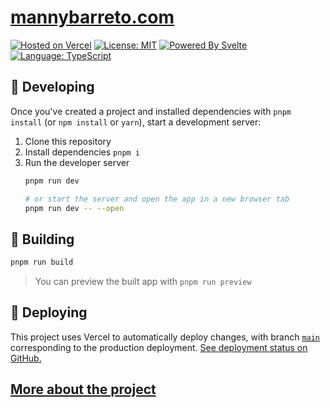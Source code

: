 # [mannybarreto.com](https://www.mannybarreto.com)
[![Hosted on Vercel](https://img.shields.io/github/deployments/mannybarreto/mannybarreto.com/production?label=vercel&logo=vercel)](https://www.mannybarreto.com/)
[![License: MIT](https://img.shields.io/badge/license-MIT-brightgreen.svg?style=flat&logo=license)](https://github.com/mannybarreto/mannybarreto.com/blob/main/LICENSE)
[![Powered By Svelte](https://img.shields.io/badge/powered%20by-svelte-FF3C02.svg?style=flat&logo=svelte)](https://svelte.dev/)
[![Language: TypeScript](https://img.shields.io/badge/language-typescript-blue.svg?style=flat&logo=typescript)](https://www.typescriptlang.org/)

## 🚧 Developing

Once you've created a project and installed dependencies with `pnpm install` (or `npm install` or `yarn`), start a development server:

1. Clone this repository
2. Install dependencies `pnpm i`
3. Run the developer server
    ```bash
    pnpm run dev

    # or start the server and open the app in a new browser tab
    pnpm run dev -- --open
    ```

## 🔨 Building

```bash
pnpm run build
```

> You can preview the built app with `pnpm run preview`

## 🚀 Deploying

This project uses Vercel to automatically deploy changes, with branch [`main`](https://github.com/mannybarreto/mannybarreto.com/tree/main) corresponding to the production deployment. [See deployment status on GitHub.](https://github.com/mannybarreto/mannybarreto.com/deployments)

## [More about the project](https://www.mannybarreto.com/projects/mannybarreto.com)
